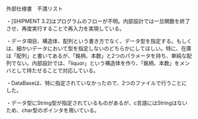 外部仕様書　不満リスト

・[SHIPMENT 3.2]はプログラムのフローが不明。内部設計では一旦関数を終了させ、再度実行することで再入力を実現している。

・データ項目、構造体、配列という書き方でなく、データ型を指定する。もしくは、細かいデータにおいて型を指定しないのどちらかにしてほしい。特に、在庫は「配列」と書いてあるが、「銘柄、本数」と2つのパラメータを持ち、単純な配列でない。内部設計では、「liquor」という構造体を作り、「銘柄、本数」をメンバとして持たせることで対応している。

・DataBaseは、特に指定されていなかったので、2つのファイルで行うことにした。

・データ型にString型が指定されているものがあるが、c言語にはStringはないため、char型のポインタを用いている。



